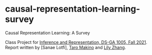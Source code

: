 # causal-representation-learning-survey
Causal Representation Learning: A Survey

Class Project for [Inference and Representation, DS-GA 1005, Fall 2021](https://albertobietti.notion.site/albertobietti/Inference-and-Representation-690a0e29dcad4b3bb7f881e7eebb2be1). Report written by [Sanae Lotfi], [Taro Makino](https://scholar.google.com/citations?user=6hRIPHsAAAAJ&hl=en) and [Lily Zhang](https://lhz1029.github.io/). 
